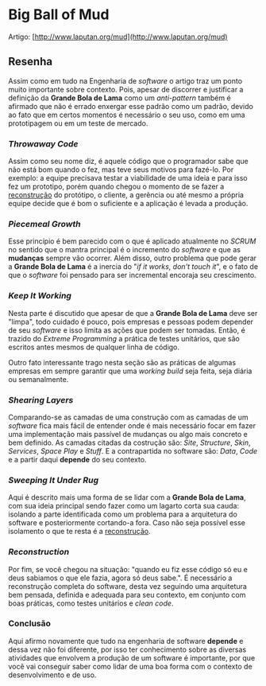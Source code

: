 # Big Ball of Mud

Artigo: [http://www.laputan.org/mud](http://www.laputan.org/mud)

## Resenha

Assim como em tudo na Engenharia de _software_ o artigo traz um ponto muito importante sobre contexto. Pois, apesar de discorrer e justificar a definição da **Grande Bola de Lama** como um _anti-pattern_ também é afirmado que não é errado enxergar esse padrão como um padrão, devido ao fato que em certos momentos é necessário o seu uso, como em uma prototipagem ou em um teste de mercado.

### _Throwaway Code_

Assim como seu nome diz, é aquele código que o programador sabe que não está bom quando o fez, mas teve seus motivos para fazé-lo. Por exemplo: a equipe precisava testar a viabilidade de uma ideia e para isso fez um prototipo, porém quando chegou o momento de se fazer a [reconstrução](#reconstruction) do protótipo, o cliente, a gerência ou até mesmo a própria equipe decide que é bom o suficiente e a aplicação é levada a produção.

### _Piecemeal Growth_

Esse princípio é bem parecido com o que é aplicado atualmente no _SCRUM_ no sentido que o mantra principal é o incremento do _software_ e que as **mudanças** sempre vão ocorrer. Além disso, outro problema que pode gerar a **Grande Bola de Lama** é a inercia do "_if it works, don't touch it_", e o fato de que o _software_ foi pensado para ser incremental encoraja seu crescimento.

### _Keep It Working_

Nesta parte é discutido que apesar de que a **Grande Bola de Lama** deve ser "limpa", todo cuidado é pouco, pois empresas e pessoas podem depender de seu _software_ e isso limita as ações que podem ser tomadas. Então, é trazido do _Extreme Programming_ a prática de testes unitários, que são escritos antes mesmos de qualquer linha de código.

Outro fato interessante trago nesta seção são as práticas de algumas empresas em sempre garantir que uma _working build_ seja feita, seja diária ou semanalmente.

### _Shearing Layers_

Comparando-se as camadas de uma construção com as camadas de um _software_ fica mais fácil de entender onde é mais necessário focar em fazer uma implementação mais passível de mudanças ou algo mais concreto e bem definido. As camadas citadas da costrução são: _Site_, _Structure_, _Skin_, _Services_, _Space Play_ e _Stuff_. E a contrapartida no software são: _Data_, _Code_ e a partir daqui **depende** do seu contexto.

### _Sweeping It Under Rug_

Aqui é descrito mais uma forma de se lidar com a **Grande Bola de Lama**, com sua ideia principal sendo fazer como um lagarto corta sua cauda: isolando a parte identificada como um problema para a arquitetura do software e posteriormente cortando-a fora. Caso não seja possível esse isolamento o que te resta é a [reconstrução](#reconstruction).

### _Reconstruction_

Por fim, se você chegou na situação: "quando eu fiz esse código só eu e deus sabiamos o que ele fazia, agora só deus sabe.". É necessário a reconstrução completa do software, desta vez seguindo uma arquitetura bem pensada, definida e adequada para seu contexto, em conjunto com boas práticas, como testes unitários e _clean code_.

### Conclusão

Aqui afirmo novamente que tudo na engenharia de software **depende** e dessa vez não foi diferente, por isso ter conhecimento sobre as diversas atividades que envolvem a produção de um software é importante, por que você vai conseguir saber como lidar de uma boa forma com o contexto de desenvolvimento e de uso.
